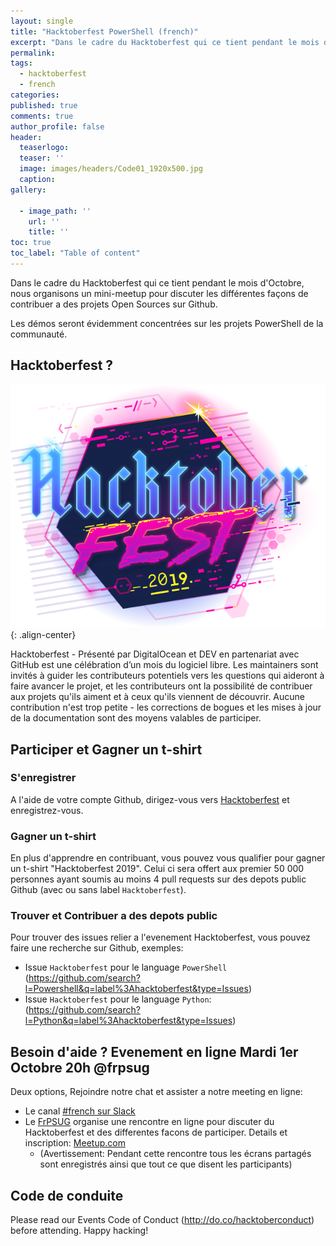 ```yaml
---
layout: single
title: "Hacktoberfest PowerShell (french)"
excerpt: "Dans le cadre du Hacktoberfest qui ce tient pendant le mois d'Octobre, nous organisons un mini-meetup pour discuter des différentes façons de contribuer a des projets Open Sources sur Github."
permalink:
tags: 
  - hacktoberfest
  - french
categories:
published: true
comments: true
author_profile: false
header:
  teaserlogo:
  teaser: ''
  image: images/headers/Code01_1920x500.jpg
  caption:
gallery:

  - image_path: ''
    url: ''
    title: ''
toc: true
toc_label: "Table of content"
---
```


Dans le cadre du Hacktoberfest qui ce tient pendant le mois d'Octobre, nous organisons un mini-meetup pour discuter les différentes façons de contribuer a des projets Open Sources sur Github.

Les démos seront évidemment concentrées sur les projets PowerShell de la communauté.

## Hacktoberfest ?

![image-center](/images/2019/2019-09-29-hacktoberfest_powershell/hacktoberfest2019medium.png){: .align-center}

Hacktoberfest - Présenté par DigitalOcean et DEV en partenariat avec GitHub est une célébration d’un mois du logiciel libre. Les maintainers sont invités à guider les contributeurs potentiels vers les questions qui aideront à faire avancer le projet, et les contributeurs ont la possibilité de contribuer aux projets qu'ils aiment et à ceux qu'ils viennent de découvrir. Aucune contribution n'est trop petite - les corrections de bogues et les mises à jour de la documentation sont des moyens valables de participer.

## Participer et Gagner un t-shirt

### S'enregistrer 

A l'aide de votre compte Github, dirigez-vous vers [Hacktoberfest](https://hacktoberfest.digitalocean.com/) et enregistrez-vous.

### Gagner un t-shirt

En plus d'apprendre en contribuant, vous pouvez vous qualifier pour gagner un t-shirt "Hacktoberfest 2019". Celui ci sera offert aux premier 50 000 personnes ayant soumis au moins 4 pull requests sur des depots public Github (avec ou sans label `Hacktoberfest`).

### Trouver et Contribuer a des depots public

Pour trouver des issues relier a l'evenement Hacktoberfest, vous pouvez faire une recherche sur Github, exemples:

* Issue `Hacktoberfest` pour le language `PowerShell` (https://github.com/search?l=Powershell&q=label%3Ahacktoberfest&type=Issues)
* Issue `Hacktoberfest` pour le language `Python`: (https://github.com/search?l=Python&q=label%3Ahacktoberfest&type=Issues)

## Besoin d'aide ? Evenement en ligne Mardi 1er Octobre 20h @frpsug

Deux options, Rejoindre notre chat et assister a notre meeting en ligne:

* Le canal [#french sur Slack](https://frpsug.com/slack/)
* Le [FrPSUG](https://frpsug.com) organise une rencontre en ligne pour discuter du Hacktoberfest et des differentes facons de participer. Details et inscription: [Meetup.com](https://www.meetup.com/FrenchPSUG/events/263263437/)
  * (Avertissement: Pendant cette rencontre tous les écrans partagés sont enregistrés ainsi que tout ce que disent les participants)

## Code de conduite

Please read our Events Code of Conduct (http://do.co/hacktoberconduct) before attending. Happy hacking!